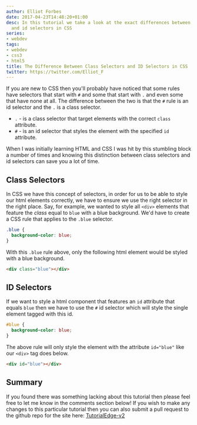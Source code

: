 ```yaml
---
author: Elliot Forbes
date: 2017-04-23T14:48:20+01:00
desc: In this tutorial we take a look at the exact differences between class selectors
  and id selectors in CSS
series:
- webdev
tags:
- webdev
- css3
- html5
title: The Difference Between Class Selectors and ID Selectors in CSS
twitter: https://twitter.com/Elliot_F
---
```


If you are new to CSS then you'll probably have noticed that some rules have selectors that start with `#` and some that start with `.` and even some that have none at all. The difference between the two is that the `#` rule is an id selector and the `.` is a class selector. 

* `.` - is a class selector that target elements with the correct `class` attribute.
* `#` - is an id selector that styles the element with the specified `id` attribute.

When I was initially learning HTML and CSS I was hit by this stumbling block a number of times and knowing this distinction between class selectors and id selectors can save you a lot of time.

## Class Selectors

In CSS we have this concept of selectors, in order for us to be able to style our html elements correctly, we have to ensure we use the right selector in the right place. Say, for example, we wanted to style all `<div>` elements that feature the *class* equal to `blue` with a blue background. We'd have to create a CSS rule that applies to the `.blue` selector.

```css
.blue {
  background-color: blue;
}
```

With this `.blue` rule above, only the following html element would be styled with a blue background.

```html
<div class="blue"></div>
```

## ID Selectors

If we want to style a html component that features an `id` attribute that equals `blue` then we have to use the `#` id selector which will style the single element tagged with this id. 

```css
#blue {
  background-color: blue;
}
```

The above rule will only style the element with the attribute `id="blue"` like our `<div>` tag does below.

```html
<div id="blue"></div>
```

<!--## Specificity

These two different types of selector have differing levels of something we call specificity. It's important to note that when an element features both and there is a collision between the rules, the id selector will generally get its way. 

```html
<div id="yellow" class="blue"></div>

<style>
.blue {
  height: 50px;
  width: 50px;
  margin: auto;
  background-color: blue;
}
#yellow {
  height: 50px;
  width: 50px;
  margin: auto;
  background-color: yellow;
}
</style>
```

#### Output 

<div class="blue" id="green"></div>

<style>
#green {
  height: 50px;
  width: 50px;
  margin: auto;
  background-color: green;
}

.blue {
  height: 50px;
  width: 50px;
  margin: auto;
  background-color: blue;
}
</style>-->

## Summary

If you found there was something lacking about this tutorial then please feel free to let me know in the comments section below! If you wish to make any changes to this particular tutorial then you can also submit a pull request to the github repo for the site here: [TutorialEdge-v2](https://github.com/elliotforbes/tutorialedge-v2)